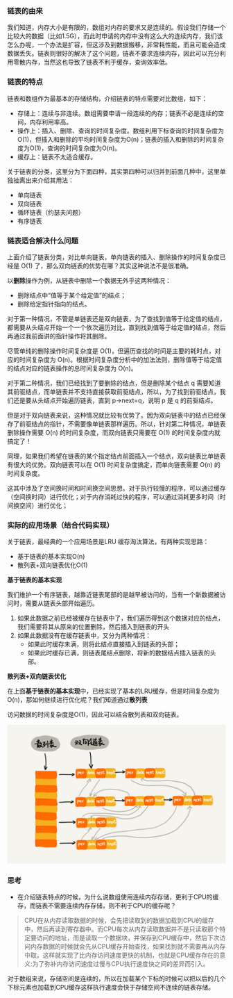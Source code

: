 ### 链表的由来

我们知道，内存大小是有限的，数组对内存的要求又是连续的。假设我们存储一个比较大的数据（比如1.5G），而此时申请的内存中没有这么大的连续内存，我们该怎么办呢，一个办法是扩容，但这涉及到数据搬移，非常耗性能，而且可能会造成数据丢失。链表则很好的解决了这个问题，链表不要求连续内存，因此可以充分利用零散内存，当然这也导致了链表不利于缓存，查询效率低。



### 链表的特点

链表和数组作为最基本的存储结构，介绍链表的特点需要对比数组，如下：

+ 存储上：连续与非连续。数组需要申请一段连续的内存；链表不必是连续的空间，内存利用率高。
+ 操作上：插入、删除、查询的时间复杂度。数组利用下标查询的时间复杂度为O(1)，但插入和删除的平均时间复杂度为O(n)；链表的插入和删除的时间复杂度为O(1)，查询的时间复杂度为O(n)。
+ 缓存上：链表不太适合缓存。



关于链表的分类，这里分为下面四种，其实第四种可以归并到前面几种中，这里单独抽离出来介绍其用法：

+ 单向链表
+ 双向链表
+ 循环链表（约瑟夫问题）
+ 有序链表



### 链表适合解决什么问题

上面介绍了链表分类，对比单向链表，单向链表的插入、删除操作的时间复杂度已经是 O(1) 了，那么双向链表的优势在哪？其实这种说法不是很准确。

以**删除**操作为例，从链表中删除一个数据无外乎这两种情况：

+ 删除结点中“值等于某个给定值”的结点；
+ 删除给定指针指向的结点。

对于第一种情况，不管是单链表还是双向链表，为了查找到值等于给定值的结点，都需要从头结点开始一个一个依次遍历对比，直到找到值等于给定值的结点，然后再通过我前面讲的指针操作将其删除。

尽管单纯的删除操作时间复杂度是 O(1)，但遍历查找的时间是主要的耗时点，对应的时间复杂度为 O(n)。根据时间复杂度分析中的加法法则，删除值等于给定值的结点对应的链表操作的总时间复杂度为 O(n)。



对于第二种情况，我们已经找到了要删除的结点，但是删除某个结点 q 需要知道其前驱结点，而单链表并不支持直接获取前驱结点，所以，为了找到前驱结点，我们还是要从头结点开始遍历链表，直到 p->next=q，说明 p 是 q 的前驱结点。

但是对于双向链表来说，这种情况就比较有优势了。因为双向链表中的结点已经保存了前驱结点的指针，不需要像单链表那样遍历。所以，针对第二种情况，单链表删除操作需要 O(n) 的时间复杂度，而双向链表只需要在 O(1) 的时间复杂度内就搞定了！



同理，如果我们希望在链表的某个指定结点前面插入一个结点，双向链表比单链表有很大的优势。双向链表可以在 O(1) 时间复杂度搞定，而单向链表需要 O(n) 的时间复杂度。



这其中涉及了空间换时间和时间换空间思想。对于执行较慢的程序，可以通过缓存（空间换时间）进行优化；对于内存消耗过快的程序，可以通过消耗更多时间（时间换空间）进行优化；



### 实际的应用场景（结合代码实现）

关于链表，最经典的一个应用场景是LRU 缓存淘汰算法，有两种实现思路：
+ 基于链表的基本实现O(n)
+ 散列表+双向链表优化O(1)



**基于链表的基本实现**

我们维护一个有序链表，越靠近链表尾部的是越早被访问的，当有一个新数据被访问时，需要从链表头部开始遍历。

1. 如果此数据之前已经被缓存在链表中了，我们遍历得到这个数据对应的结点，我们需要将其从原来的位置删除，然后插入到链表的开头
2. 如果此数据没有在缓存链表中，又分为两种情况：
   + 如果此时缓存未满，则将此结点直接插入到链表的头部；
   + 如果此时缓存已满，则链表尾结点删除，将新的数据结点插入链表的头部。



**散列表+双向链表优化**

在上面**基于链表的基本实现**中，已经实现了基本的LRU缓存，但是时间复杂度为O(n)，那如何继续进行优化呢？我们知道通过**散列表**

访问数据的时间复杂度是O(1)，因此可以结合散列表和双向链表。

<img src="../imgs/基于散列表实现LRU缓存.jpg" style="zoom:50%;" />



### 思考

+ 在介绍链表特点的时候，为什么说数组使用连续内存存储，更利于CPU的缓存，而链表不需要连续内存存储，则不利于CPU的缓存呢？
> CPU在从内存读取数据的时候，会先把读取到的数据加载到CPU的缓存中，然后再读到寄存器中。而CPU每次从内存读取数据并不是只读取那个特定要访问的地址，而是读取一个数据块，并保存到CPU缓存中，然后下次访问内存数据的时候就会先从CPU缓存开始查找，如果找到就不需要再从内存中取。这样就实现了比内存访问速度更快的机制，也就是CPU缓存存在的意义:为了弥补内存访问速度过慢与CPU执行速度快之间的差异而引入。

对于数组来说，存储空间是连续的，所以在加载某个下标的时候可以把以后的几个下标元素也加载到CPU缓存这样执行速度会快于存储空间不连续的链表存储。